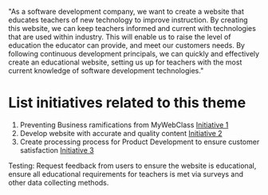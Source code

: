 "As a software development company, we want to create a website that educates teachers of new technology to improve instruction. By creating this website, we can keep teachers informed and current with technologies that are used within industry. This will enable us to raise the level of education the educator can provide, and meet our customers needs. By following continuous development principals, we can quickly and effectively create an educational website, setting us up for teachers with the most current knowledge of software development technologies."



# List initiatives related to this theme
1. Preventing Business ramifications from MyWebClass [Initiative 1](https://github.com/bsibanda3/mywebclass-agile-docs/blob/main/documentation/theme_1/initiatives/Legal%20Initiative.md)
2. Develop website with accurate and quality content [Initiative 2](initiatives/WebsiteCreateInitatives.md)
3. Create processing process for Product Development to ensure customer satisfaction [Initiative 3](https://github.com/bsibanda3/mywebclass-agile-docs/blob/main/documentation/theme_1/initiatives/DevOps%20Inititatives.md)

Testing: Request feedback from users to ensure the website is educational, ensure all educational requirements for teachers is met via surveys and other data collecting methods.
